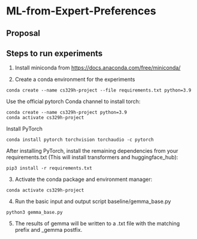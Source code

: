 # ML-from-Expert-Preferences

## Proposal

## Steps to run experiments

1) Install miniconda from https://docs.anaconda.com/free/miniconda/

2) Create a conda environment for the experiments
```
conda create --name cs329h-project --file requirements.txt python=3.9
```

Use the official pytorch Conda channel to install torch:

```
conda create --name cs329h-project python=3.9
conda activate cs329h-project
```

Install PyTorch
```
conda install pytorch torchvision torchaudio -c pytorch
```

After installing PyTorch, install the remaining dependencies from your requirements.txt (This will install transformers and huggingface_hub):
```
pip3 install -r requirements.txt
```

3) Activate the conda package and environment manager:
```
conda activate cs329h-project
```

4) Run the basic input and output script baseline/gemma_base.py
```
python3 gemma_base.py
```

5) The results of gemma will be written to a .txt file with the matching prefix and _gemma postfix.